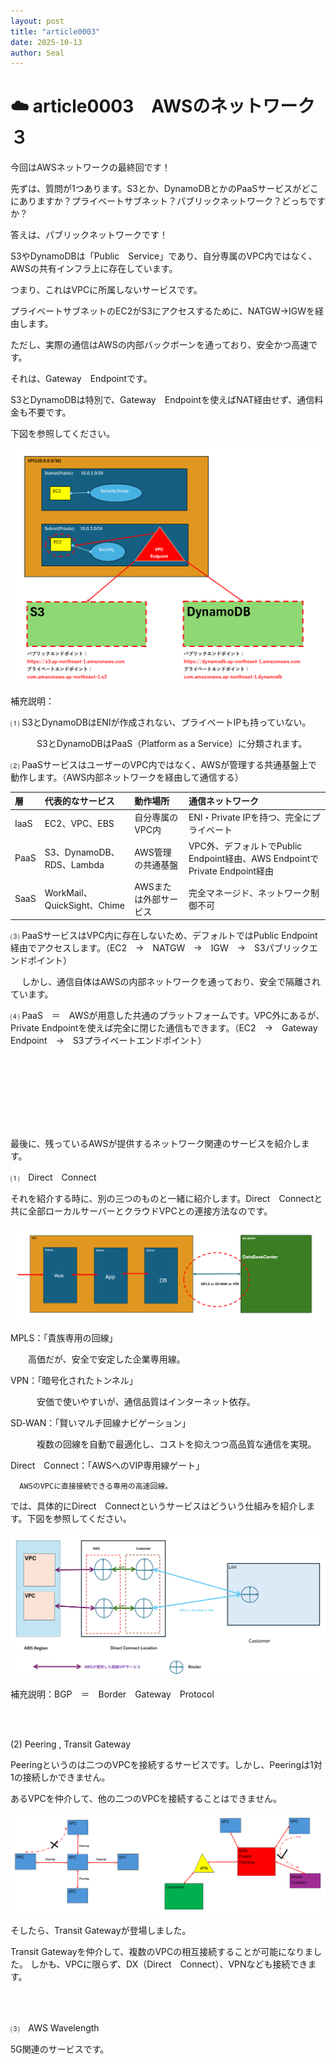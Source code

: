 ```yaml
---
layout: post
title: "article0003"
date: 2025-10-13
author: Seal
---
```



# ☁️ article0003　AWSのネットワーク３


今回はAWSネットワークの最終回です！

先ずは、質問が1つあります。S3とか、DynamoDBとかのPaaSサービスがどこにありますか？プライベートサブネット？パブリックネットワーク？どっちですか？

答えは、パブリックネットワークです！

S3やDynamoDBは「Public　Service」であり、自分専属のVPC内ではなく、AWSの共有インフラ上に存在しています。

つまり、これはVPCに所属しないサービスです。

プライベートサブネットのEC2がS3にアクセスするために、NATGW→IGWを経由します。

ただし、実際の通信はAWSの内部バックボーンを通っており、安全かつ高速です。

それは、Gateway　Endpointです。

S3とDynamoDBは特別で、Gateway　Endpointを使えばNAT経由せず、通信料金も不要です。

下図を参照してください。

![AWS　Endpoint]( /assets/images/0003-1.png )


補充説明：

 ⑴ S3とDynamoDBはENIが作成されない、プライベートIPも持っていない。

　　　S3とDynamoDBはPaaS（Platform as a Service）に分類されます。

 ⑵ PaaSサービスはユーザーのVPC内ではなく、AWSが管理する共通基盤上で動作します。（AWS内部ネットワークを経由して通信する）

| 層 | 代表的なサービス | 動作場所 | 通信ネットワーク |
|:------------------------|:------------------------|:----------------------------|:----------------------------|
| IaaS | EC2、VPC、EBS | 自分専属のVPC内|ENI・Private IPを持つ、完全にプライベート|
| PaaS | S3、DynamoDB、RDS、Lambda | AWS管理の共通基盤　|VPC外、デフォルトでPublic Endpoint経由、AWS EndpointでPrivate Endpoint経由|
| SaaS  | WorkMail、QuickSight、Chime | AWSまたは外部サービス |完全マネージド、ネットワーク制御不可|


 ⑶ PaaSサービスはVPC内に存在しないため、デフォルトではPublic Endpoint経由でアクセスします。（EC2　→　NATGW　→　IGW　→　S3パブリックエンドポイント）

　   しかし、通信自体はAWSの内部ネットワークを通っており、安全で隔離されています。

 ⑷ PaaS　＝　AWSが用意した共通のプラットフォームです。VPC外にあるが、Private Endpointを使えば完全に閉じた通信もできます。（EC2　→　Gateway　Endpoint　→　S3プライベートエンドポイント）

<br><br>
---
<br><br>

最後に、残っているAWSが提供するネットワーク関連のサービスを紹介します。

⑴　Direct　Connect

それを紹介する時に、別の三つのものと一緒に紹介します。Direct　Connectと共に全部ローカルサーバーとクラウドVPCとの連接方法なのです。

![AWS　VPN CD-WAN MPLS]( /assets/images/0003-2.png )


MPLS：「貴族専用の回線」

  　　高価だが、安全で安定した企業専用線。

VPN：「暗号化されたトンネル」

　　　安価で使いやすいが、通信品質はインターネット依存。

SD‐WAN：「賢いマルチ回線ナビゲーション」

　　　複数の回線を自動で最適化し、コストを抑えつつ高品質な通信を実現。

Direct　Connect：「AWSへのVIP専用線ゲート」

      AWSのVPCに直接接続できる専用の高速回線。


では、具体的にDirect　Connectというサービスはどういう仕組みを紹介します。下図を参照してください。

![Direct　Connect]( /assets/images/0003-3.png )

補充説明：BGP　＝　Border　Gateway　Protocol

<br><br>

(2) Peering , Transit Gateway

Peeringというのは二つのVPCを接続するサービスです。しかし、Peeringは1対1の接続しかできません。

あるVPCを仲介して、他の二つのVPCを接続することはできません。

![Direct　Connect]( /assets/images/0003-4.png )

そしたら、Transit Gatewayが登場しました。

Transit Gatewayを仲介して、複数のVPCの相互接続することが可能になりました。
しかも、VPCに限らず、DX（Direct　Connect）、VPNなども接続できます。

<br><br>

⑶　AWS Wavelength

5G関連のサービスです。








      



 


  




















